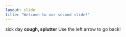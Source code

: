 ```yaml
---
layout: slide
title: "Welcome to our second slide!"
---
```

sick day **cough, splutter**
Use the left arrow to go back!
